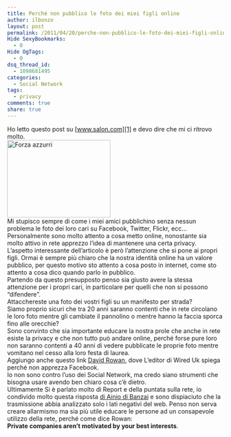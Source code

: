 ```yaml
---
title: Perché non pubblico le foto dei miei figli online
author: ilbonzo
layout: post
permalink: /2011/04/20/perche-non-pubblico-le-foto-dei-miei-figli-online/
Hide SexyBookmarks:
  - 0
Hide OgTags:
  - 0
dsq_thread_id:
  - 1098681495
categories:
  - Social Network
tags:
  - privacy
comments: true
share: true
---
```

Ho letto questo post su [www.salon.com][1] e devo dire che mi ci ritrovo molto.  
[<img src="http://farm5.static.flickr.com/4044/4699424671_8f87592a9f_m.jpg" width="240" height="180" alt="Forza azzurri" />][2]  
Mi stupisco sempre di come i miei amici pubblichino senza nessun problema le foto dei loro cari su Facebook, Twitter, Flickr, ecc&#8230;  
Personalmente sono molto attento a cosa metto online, nonostante sia molto attivo in rete apprezzo l&#8217;idea di mantenere una certa privacy.  
L&#8217;aspetto interessante dell&#8217;articolo è però l&#8217;attenzione che si pone ai propri figli. Ormai è sempre più chiaro che la nostra identità online ha un valore pubblico, per questo motivo sto attento a cosa posto in internet, come sto attento a cosa dico quando parlo in pubblico.  
Partendo da questo presupposto penso sia giusto avere la stessa attenzione per i propri cari, in particolare per quelli che non si possono &#8220;difendere&#8221;.  
Attacchereste una foto dei vostri figli su un manifesto per strada?  
Siamo proprio sicuri che tra 20 anni saranno contenti che in rete circolano le loro foto mentre gli cambiate il pannolino o mentre hanno la faccia sporca fino alle orecchie?  
Sono convinto che sia importante educare la nostra prole che anche in rete esiste la privacy e che non tutto può andare online, perché forse pure loro non saranno contenti a 40 anni di vedere pubblicate le proprie foto mentre vomitano nel cesso alla loro festa di laurea.  
Aggiungo anche questo link [David Rowan][3], dove L&#8217;editor di Wired Uk spiega perché non apprezza Facebook.  
Io non sono contro l&#8217;uso dei Social Network, ma credo siano strumenti che bisogna usare avendo ben chiaro cosa c&#8217;è dietro.  
Ultimamente Si è parlato molto di Report e della puntata sulla rete, io condivido molto questa risposta [di Ainio di Banzai][4] e sono dispiaciuto che la trasmissione abbia analizzato solo i lati negativi del web. Penso non serva creare allarmismo ma sia più utile educare le persone ad un consapevole utilizzo della rete, perché come dice Rowan:  
**Private companies aren’t motivated by your best interests**.

<div class='kindleWidget kindleLight' >

</div>



 [1]: http://www.salon.com/life/parenting/?story=/mwt/feature/2011/04/18/why_i_do_not_post_pictures_of_my_children
 [2]: http://www.flickr.com/photos/ilbonzo/4699424671/ "Forza azzurri di ilbonzo.org, su Flickr"
 [3]: http://www.wired.com/epicenter/2010/09/six-reasons-why-wired-uks-editor-isnt-on-facebook/
 [4]: http://www.ilpost.it/2011/04/14/ainio-report/
